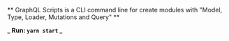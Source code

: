 ** GraphQL Scripts is a CLI command line for create modules with "Model, Type, Loader, Mutations and Query" **

**_ Run: `yarn start` _**
